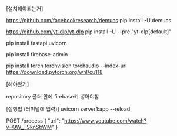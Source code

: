 [설치해야되는거]

https://github.com/facebookresearch/demucs
pip install -U demucs

https://github.com/yt-dlp/yt-dlp
pip install -U --pre "yt-dlp[default]"

pip install fastapi uvicorn

pip install firebase-admin

pip install torch torchvision torchaudio --index-url https://download.pytorch.org/whl/cu118


[해야할거]

repository 폴더 안에 firebase키 넣어야함


[실행법 (터미널에 입력)]
uvicorn server1:app --reload


  POST /process
  {
    "url": "https://www.youtube.com/watch?v=QW_TSknSbWM"
  }
